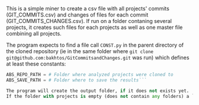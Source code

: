 This is a simple miner to create a csv file with all projects' commits (GIT_COMMITS.csv) and changes of files for each commit (GIT_COMMITS_CHANGES.csv). If run on a folder contaning several projects, it creates such files for each projects as well as one master file combining all projects.

The program expects to find a file call ```CONST.py``` in the parent directory of the cloned repository (ie in the same folder where ```git clone git@github.com:bakhtos/GitCommitsandChanges.git``` was run) which defines at least these constants:

```python
ABS_REPO_PATH = # Folder where analyzed projects were cloned to 
ABS_SAVE_PATH = # Folder where to save the results```

The program will create the output folder, if it does not exists yet.
If the folder with projects is empty (does not contain any folders) a ```FileNotFoundError``` is raised.
